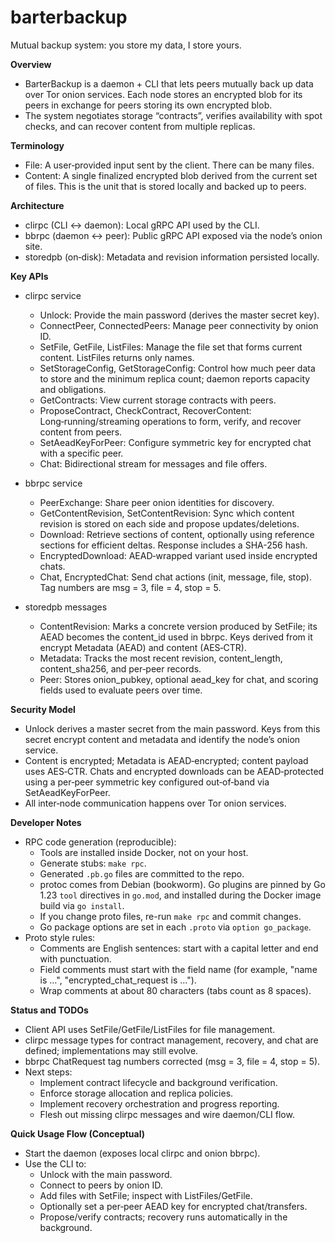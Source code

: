 # barterbackup

Mutual backup system: you store my data, I store yours.

**Overview**
- BarterBackup is a daemon + CLI that lets peers mutually back up data over
  Tor onion services. Each node stores an encrypted blob for its peers in
  exchange for peers storing its own encrypted blob.
- The system negotiates storage “contracts”, verifies availability with spot
  checks, and can recover content from multiple replicas.

**Terminology**
- File: A user‑provided input sent by the client. There can be many files.
- Content: A single finalized encrypted blob derived from the current set of
  files. This is the unit that is stored locally and backed up to peers.

**Architecture**
- clirpc (CLI ↔ daemon): Local gRPC API used by the CLI.
- bbrpc (daemon ↔ peer): Public gRPC API exposed via the node’s onion site.
- storedpb (on‑disk): Metadata and revision information persisted locally.

**Key APIs**
- clirpc service
  - Unlock: Provide the main password (derives the master secret key).
  - ConnectPeer, ConnectedPeers: Manage peer connectivity by onion ID.
  - SetFile, GetFile, ListFiles: Manage the file set that forms current
    content. ListFiles returns only names.
  - SetStorageConfig, GetStorageConfig: Control how much peer data to store
    and the minimum replica count; daemon reports capacity and obligations.
  - GetContracts: View current storage contracts with peers.
  - ProposeContract, CheckContract, RecoverContent: Long‑running/streaming
    operations to form, verify, and recover content from peers.
  - SetAeadKeyForPeer: Configure symmetric key for encrypted chat with a
    specific peer.
  - Chat: Bidirectional stream for messages and file offers.

- bbrpc service
  - PeerExchange: Share peer onion identities for discovery.
  - GetContentRevision, SetContentRevision: Sync which content revision is
    stored on each side and propose updates/deletions.
  - Download: Retrieve sections of content, optionally using reference
    sections for efficient deltas. Response includes a SHA-256 hash.
  - EncryptedDownload: AEAD‑wrapped variant used inside encrypted chats.
  - Chat, EncryptedChat: Send chat actions (init, message, file, stop).
    Tag numbers are msg = 3, file = 4, stop = 5.

- storedpb messages
  - ContentRevision: Marks a concrete version produced by SetFile; its AEAD
    becomes the content_id used in bbrpc. Keys derived from it encrypt
    Metadata (AEAD) and content (AES‑CTR).
  - Metadata: Tracks the most recent revision, content_length, content_sha256,
    and per‑peer records.
  - Peer: Stores onion_pubkey, optional aead_key for chat, and scoring fields
    used to evaluate peers over time.

**Security Model**
- Unlock derives a master secret from the main password. Keys from this secret
  encrypt content and metadata and identify the node’s onion service.
- Content is encrypted; Metadata is AEAD‑encrypted; content payload uses
  AES‑CTR. Chats and encrypted downloads can be AEAD‑protected using a per‑peer
  symmetric key configured out‑of‑band via SetAeadKeyForPeer.
- All inter‑node communication happens over Tor onion services.

**Developer Notes**
- RPC code generation (reproducible):
  - Tools are installed inside Docker, not on your host.
  - Generate stubs: `make rpc`.
  - Generated `.pb.go` files are committed to the repo.
  - protoc comes from Debian (bookworm). Go plugins are pinned by Go 1.23
    `tool` directives in `go.mod`, and installed during the Docker image
    build via `go install`.
  - If you change proto files, re-run `make rpc` and commit changes.
  - Go package options are set in each `.proto` via `option go_package`.
- Proto style rules:
  - Comments are English sentences: start with a capital letter and end with
    punctuation.
  - Field comments must start with the field name (for example, "name is …",
    "encrypted_chat_request is …").
  - Wrap comments at about 80 characters (tabs count as 8 spaces).

**Status and TODOs**
- Client API uses SetFile/GetFile/ListFiles for file management.
- clirpc message types for contract management, recovery, and chat are
  defined; implementations may still evolve.
- bbrpc ChatRequest tag numbers corrected (msg = 3, file = 4, stop = 5).
- Next steps:
  - Implement contract lifecycle and background verification.
  - Enforce storage allocation and replica policies.
  - Implement recovery orchestration and progress reporting.
  - Flesh out missing clirpc messages and wire daemon/CLI flow.

**Quick Usage Flow (Conceptual)**
- Start the daemon (exposes local clirpc and onion bbrpc).
- Use the CLI to:
  - Unlock with the main password.
  - Connect to peers by onion ID.
  - Add files with SetFile; inspect with ListFiles/GetFile.
  - Optionally set a per‑peer AEAD key for encrypted chat/transfers.
  - Propose/verify contracts; recovery runs automatically in the background.
